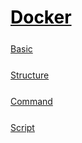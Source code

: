<style>
.md0{margin-top: 150px;}
.md1{margin-top: 75px;}
.md2{margin-top: 50px;}
.md3{margin-top: 25px;}
.tbl1 td#header{background-color: D1ECCF}
.tbl1 tr#header{background-color: D1ECCF}
</style>

# [<span style="color:black;">Docker</span>](../index.md) 





<div class="md3"></div>

[Basic](Docker-Basic.md)




<div class="md3"></div>

[Structure](Docker-Structure.md)




<div class="md3"></div>

[Command](Docker-Command.md)






<div class="md3"></div>

[Script](Docker-Script.md)







